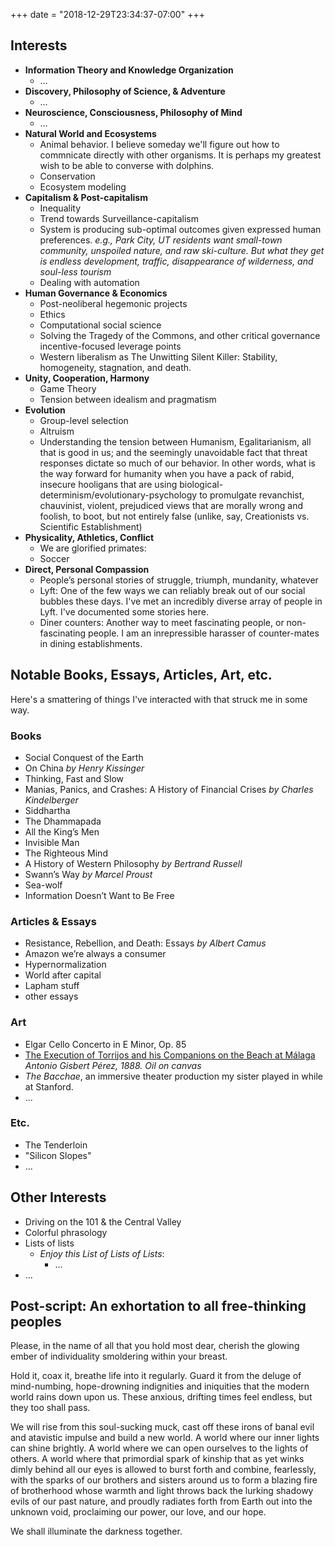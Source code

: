+++
date = "2018-12-29T23:34:37-07:00"
+++


<a name="interests" id="#interests"></a>
<h2>Interests</h2>

- **Information Theory and Knowledge Organization**
    - …
- **Discovery, Philosophy of Science, & Adventure**
    - …
- **Neuroscience, Consciousness, Philosophy of Mind**
    - …
- **Natural World and Ecosystems**
    - Animal behavior. I believe someday we'll figure out how to commnicate directly with other organisms. It is perhaps my greatest wish to be able to converse with dolphins.
    - Conservation
    - Ecosystem modeling
- **Capitalism & Post-capitalism**
    - Inequality
    - Trend towards Surveillance-capitalism
    - System is producing sub-optimal outcomes given expressed human preferences. _e.g., Park City, UT residents want small-town community, unspoiled nature, and raw ski-culture. But what they get is endless development, traffic, disappearance of wilderness, and soul-less tourism_
    - Dealing with automation
- **Human Governance & Economics**
    - Post-neoliberal hegemonic projects
    - Ethics
    - Computational social science
    - Solving the Tragedy of the Commons, and other critical governance incentive-focused leverage points
    - Western liberalism as The Unwitting Silent Killer: Stability, homogeneity, stagnation, and death.
- **Unity, Cooperation, Harmony**
    - Game Theory
    - Tension between idealism and pragmatism
- **Evolution**
    - Group-level selection
    - Altruism
    - Understanding the tension between Humanism, Egalitarianism, all that is good in us; and the seemingly unavoidable fact that threat responses dictate so much of our behavior. In other words, what is the way forward for humanity when you have a pack of rabid, insecure hooligans that are using biological-determinism/evolutionary-psychology to promulgate revanchist, chauvinist, violent, prejudiced views that are morally wrong and foolish, to boot, but not entirely false (unlike, say, Creationists vs. Scientific Establishment)
- **Physicality, Athletics, Conflict**
    - We are glorified primates: 
    - Soccer
- **Direct, Personal Compassion**
    - People’s personal stories of struggle, triumph, mundanity, whatever
    - Lyft: One of the few ways we can reliably break out of our social bubbles these days. I've met an incredibly diverse array of people in Lyft. I've documented some stories here. 
    - Diner counters: Another way to meet fascinating people, or non-fascinating people. I am an inrepressible harasser of counter-mates in dining establishments.


<a name="books-etc"></a>
## Notable Books, Essays, Articles, Art, etc.
Here's a smattering of things I've interacted with that struck me in some way.

### Books
- Social Conquest of the Earth
- On China _by Henry Kissinger_
- Thinking, Fast and Slow
- Manias, Panics, and Crashes: A History of Financial Crises _by Charles Kindelberger_
- Siddhartha
- The Dhammapada
- All the King’s Men
- Invisible Man
- The Righteous Mind
- A History of Western Philosophy _by Bertrand Russell_
- Swann’s Way _by Marcel Proust_
- Sea-wolf
- Information Doesn’t Want to Be Free

### Articles & Essays
- Resistance, Rebellion, and Death: Essays _by Albert Camus_
- Amazon we’re always a consumer
- Hypernormalization
- World after capital
- Lapham stuff
- other essays

### Art
- Elgar Cello Concerto in E Minor, Op. 85
- <a href="https://www.museodelprado.es/coleccion/obra-de-arte/fusilamiento-de-torrijos-y-sus-compaeros-en-las/cc128630-425b-4752-a805-008d26556bbb" class="link">The Execution of Torrijos and his Companions on the Beach at Málaga</a> _Antonio Gisbert Pérez, 1888. Oil on canvas_
- _The Bacchae_, an immersive theater production my sister played in while at Stanford.
- ...

### Etc.
- The Tenderloin
- "Silicon Slopes"
- ...


<a name="other-interests"></a>
## Other Interests
- Driving on the 101 & the Central Valley
- Colorful phrasology
- Lists of lists
    - _Enjoy this List of Lists of Lists_:
        - ...
- ...


## Post-script: An exhortation to all free-thinking peoples

Please, in the name of all that you hold most dear, cherish the glowing ember of individuality smoldering within your breast. 

Hold it, coax it, breathe life into it regularly. Guard it from the deluge of mind-numbing, hope-drowning indignities and iniquities that the modern world rains down upon us. These anxious, drifting times feel endless, but they too shall pass.

We will rise from this soul-sucking muck, cast off these irons of banal evil and atavistic impulse and build a new world. A world where our inner lights can shine brightly. A world where we can open ourselves to the lights of others. A world where that primordial spark of kinship that as yet winks dimly behind all our eyes is allowed to burst forth and combine, fearlessly, with the sparks of our brothers and sisters around us to form a blazing fire of brotherhood whose warmth and light throws back the lurking shadowy evils of our past nature, and proudly radiates forth from Earth out into the unknown void, proclaiming our power, our love, and our hope.

We shall illuminate the darkness together.

